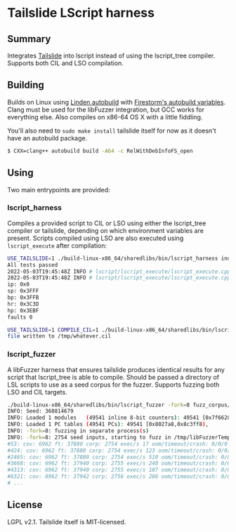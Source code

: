 # Tailslide LScript harness

## Summary

Integrates [Tailslide](https://github.com/SaladDais/tailslide) into lscript instead of using the lscript_tree
compiler. Supports both CIL and LSO compilation.

## Building

Builds on Linux using [Linden autobuild](https://bitbucket.org/lindenlab/autobuild/src) with
[Firestorm's autobuild variables](https://vcs.firestormviewer.org/fs-build-variables). Clang must be used for the
libFuzzer integration, but GCC works for everything else. Also compiles on x86-64 OS X with a little fiddling.

You'll also need to `sudo make install` tailslide itself for now as it doesn't have an autobuild package.

```bash
$ CXX=clang++ autobuild build -A64 -c RelWithDebInfoFS_open
```

## Using

Two main entrypoints are provided:

### lscript_harness

Compiles a provided script to CIL or LSO using either the lscript_tree compiler or tailslide, depending on which
environment variables are present. Scripts compiled using LSO are also executed using `lscript_execute` after compilation:

```bash
USE_TAILSLIDE=1 ./build-linux-x86_64/sharedlibs/bin/lscript_harness indra/lscript/lscript_execute/tests/lsl_conformance.lsl
All tests passed
2022-05-03T19:45:48Z INFO # lscript/lscript_execute/lscript_execute.cpp(4117) lscript_run : 13285 instructions in 0.000804 seconds
2022-05-03T19:45:48Z INFO # lscript/lscript_execute/lscript_execute.cpp(4118) lscript_run : 16523.6K instructions per second
ip: 0x0
sp: 0x3FFF
bp: 0x3FFB
hr: 0x3C3D
hp: 0x3EBF
faults 0
```

```bash
USE_TAILSLIDE=1 COMPILE_CIL=1 ./build-linux-x86_64/sharedlibs/bin/lscript_harness indra/lscript/lscript_execute/tests/lsl_conformance.lsl
file written to /tmp/whatever.cil
```

### lscript_fuzzer

A libFuzzer harness that ensures tailslide produces identical results for any script that lscript_tree is able to compile.
Should be passed a directory of LSL scripts to use as a seed corpus for the fuzzer. Supports fuzzing both LSO and CIL
targets.

```bash
./build-linux-x86_64/sharedlibs/bin/lscript_fuzzer -fork=8 fuzz_corpus/
INFO: Seed: 360814679
INFO: Loaded 1 modules   (49541 inline 8-bit counters): 49541 [0x7f6620, 0x8027a5),
INFO: Loaded 1 PC tables (49541 PCs): 49541 [0x8027a8,0x8c3ff8),
INFO: -fork=8: fuzzing in separate process(s)
INFO: -fork=8: 2754 seed inputs, starting to fuzz in /tmp/libFuzzerTemp.426379.dir
#53: cov: 6962 ft: 37880 corp: 2754 exec/s 17 oom/timeout/crash: 0/0/0 time: 61s job: 1 dft_time: 0
#424: cov: 6962 ft: 37880 corp: 2754 exec/s 123 oom/timeout/crash: 0/0/0 time: 62s job: 2 dft_time: 0
#2465: cov: 6962 ft: 37880 corp: 2754 exec/s 510 oom/timeout/crash: 0/0/0 time: 62s job: 3 dft_time: 0
#3668: cov: 6962 ft: 37940 corp: 2755 exec/s 240 oom/timeout/crash: 0/0/0 time: 63s job: 4 dft_time: 0
#4313: cov: 6962 ft: 37940 corp: 2755 exec/s 107 oom/timeout/crash: 0/0/0 time: 64s job: 5 dft_time: 0
#6321: cov: 6962 ft: 37942 corp: 2756 exec/s 286 oom/timeout/crash: 0/0/0 time: 65s job: 6 dft_time: 0
# ...
```

## License

LGPL v2.1. Tailslide itself is MIT-licensed.
